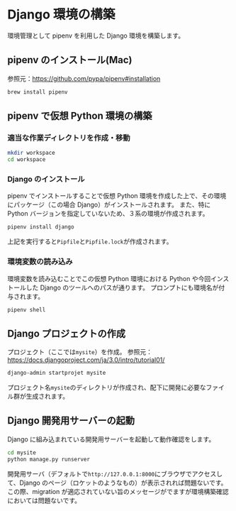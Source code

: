 # Django 環境の構築

環境管理として pipenv を利用した Django 環境を構築します。

## pipenv のインストール(Mac)

参照元：<https://github.com/pypa/pipenv#installation>

```bash
brew install pipenv
```

## pipenv で仮想 Python 環境の構築

### 適当な作業ディレクトリを作成・移動

```bash
mkdir workspace
cd workspace
```

### Django のインストール

pipenv でインストールすることで仮想 Python 環境を作成した上で、その環境にパッケージ（この場合 Django）がインストールされます。
また、特に Python バージョンを指定していないため、３系の環境が作成されます。

```bash
pipenv install django
```

上記を実行すると`Pipfile`と`Pipfile.lock`が作成されます。

### 環境変数の読み込み

環境変数を読み込むことでこの仮想 Python 環境における Python や今回インストールした Django のツールへのパスが通ります。
プロンプトにも環境名が付与されます。

```bash
pipenv shell
```

## Django プロジェクトの作成

プロジェクト（ここでは`mysite`）を作成。
参照元：<https://docs.djangoproject.com/ja/3.0/intro/tutorial01/>

```bash
django-admin startprojet mysite
```

プロジェクト名`mysite`のディレクトリが作成され、配下に開発に必要なファイル群が生成されます。

## Django 開発用サーバーの起動

Django に組み込まれている開発用サーバーを起動して動作確認をします。

```bash
cd mysite
python manage.py runserver
```

開発用サーバ（デフォルトで`http://127.0.0.1:8000`にブラウザでアクセスして、Django のページ（ロケットのようなもの）が表示されれば問題ないです。
この際、migration が適応されていない旨のメッセージがでますが環境構築確認においては問題ないです。
